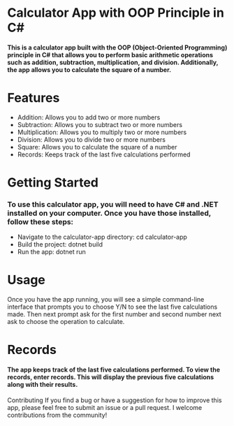 # Calculator App with OOP Principle in C#
#### This is a calculator app built with the OOP (Object-Oriented Programming) principle in C# that allows you to perform basic arithmetic operations such as addition, subtraction, multiplication, and division. Additionally, the app allows you to calculate the square of a number.

# Features
* Addition: Allows you to add two or more numbers
* Subtraction: Allows you to subtract two or more numbers
* Multiplication: Allows you to multiply two or more numbers
* Division: Allows you to divide two or more numbers
* Square: Allows you to calculate the square of a number
* Records: Keeps track of the last five calculations performed
# Getting Started
### To use this calculator app, you will need to have C# and .NET installed on your computer. Once you have those installed, follow these steps:
* Navigate to the calculator-app directory: cd calculator-app
* Build the project: dotnet build
* Run the app: dotnet run
# Usage
Once you have the app running, you will see a simple command-line interface that prompts you to choose Y/N to see the last five calculations made. Then next prompt ask for the first number
and second number next ask to choose the operation to calculate.

# Records
#### The app keeps track of the last five calculations performed. To view the records, enter records. This will display the previous five calculations along with their results.

Contributing
If you find a bug or have a suggestion for how to improve this app, please feel free to submit an issue or a pull request. I welcome contributions from the community!
